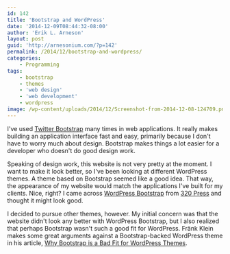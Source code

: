 ```yaml
---
id: 142
title: 'Bootstrap and WordPress'
date: '2014-12-09T08:44:32-08:00'
author: 'Erik L. Arneson'
layout: post
guid: 'http://arnesonium.com/?p=142'
permalink: /2014/12/bootstrap-and-wordpress/
categories:
    - Programming
tags:
    - bootstrap
    - themes
    - 'web design'
    - 'web development'
    - wordpress
image: /wp-content/uploads/2014/12/Screenshot-from-2014-12-08-124709.png
---
```


I've used <a href="http://getbootstrap.com/" target="_blank">Twitter Bootstrap</a> many times in web applications. It really makes building an application interface fast and easy, primarily because I don't have to worry much about design. Bootstrap makes things a lot easier for a developer who doesn't do good design work.
<!--more-->

Speaking of design work, this website is not very pretty at the moment. I want to make it look better, so I've been looking at different WordPress themes. A theme based on Bootstrap seemed like a good idea. That way, the appearance of my website would match the applications I've built for my clients. Nice, right? I came across <a href="http://320press.com/wpbs/" target="_blank">WordPress Bootstrap</a> from <a href="http://320press.com/" target="_blank">320 Press</a> and thought it might look good.

I decided to pursue other themes, however. My initial concern was that the website didn't look any better with WordPress Bootstrap, but I also realized that perhaps Bootstrap wasn't such a good fit for WordPress. Fränk Klein makes some great arguments against a Bootstrap-backed WordPress theme in his article, <a href="http://themeshaper.com/2014/08/19/why-bootstrap-is-a-bad-fit-for-wordpress-themes/" target="_blank">Why Bootstrap is a Bad Fit for WordPress Themes</a>.
